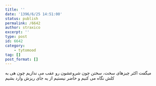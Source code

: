 ```yaml
---
title: ''
date: '1396/6/25 14:51:00'
status: publish
permalink: /6642
author: straxico
excerpt: ''
type: post
id: 6642
category:
    - tytomood
tag: []
post_format: []
---
```

میگفت اکثر چیزهای سخت، سختن چون شروعشون رو عقب می ندازیم چون هی به کلش نگاه می کنیم و حاضر نیستیم از یه جای ریزش وارد بشیم